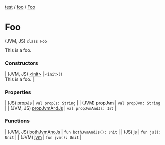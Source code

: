 [test](../../index.md) / [foo](../index.md) / [Foo](./index.md)

# Foo

(JVM, JS) `class Foo`

This is a foo.

### Constructors

| (JVM, JS) [&lt;init&gt;](-init-.md) | `<init>()`<br>This is a foo. |

### Properties

| (JS) [propJs](prop-js.md) | `val propJs: String` |
| (JVM) [propJvm](prop-jvm.md) | `val propJvm: String` |
| (JVM, JS) [propJvmAndJs](prop-jvm-and-js.md) | `val propJvmAndJs: Int` |

### Functions

| (JVM, JS) [bothJvmAndJs](both-jvm-and-js.md) | `fun bothJvmAndJs(): Unit` |
| (JS) [js](js.md) | `fun js(): Unit` |
| (JVM) [jvm](jvm.md) | `fun jvm(): Unit` |

